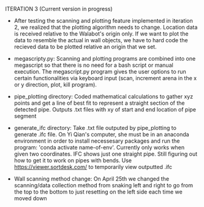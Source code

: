 ITERATION 3 (Current version in progress)
- After testing the scanning and plotting feature implemented in iteration 2, we realized that the plotting algorithm needs to change. Location data is received relative to the Walabot's origin only. If we want to plot the data to resemble the actual in wall objects, we have to hard code the recieved data to be plotted relative an origin that we set. 

- megascripty.py: Scanning and plotting programs are combined into one megascript so that there is no need for a bash script or manual execution. The megascript.py program gives the user options to run certain functionalities via keyboard input (scan, increment arena in the x or y direction, plot, kill program).

- pipe_plotting directory: Coded mathematical calculations to gather xyz points and get a line of best fit to represent a straight section of the detected pipe. Outputs .txt files with xy of start and end location of pipe segment

- generate_ifc directory: Take .txt file outputed by pipe_plotting to generate .ifc file. On Yi Qian's computer, she must be in an anaconda environment in order to install necessesary packages and run the program: 'conda activate name-of-env'. Currently only works when given two coordinates. IFC shows just one straight pipe. Still figuring out how to get it to work on pipes with bends. Use https://viewer.sortdesk.com/ to temporarily view outputted .ifc

- Wall scanning method change: On April 25th we changed the scanning/data collection method from snaking left and right to go from the top to the bottom to just resetting on the left side each time we moved down